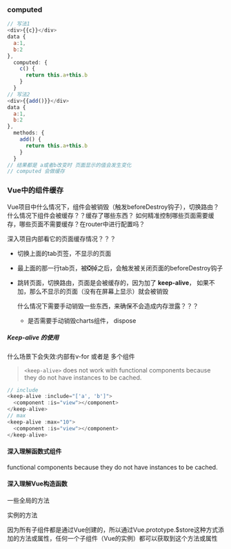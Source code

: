 ### computed

```js
// 写法1
<div>{{c}}</div>
data {
  a:1,
  b:2
},
  computed: {
    c() {
      return this.a+this.b
    }
  }
// 写法2
<div>{{add()}}</div>
data {
  a:1,
  b:2
},
  methods: {
    add() {
      return this.a+this.b
    }
  }
// 结果都是 a或者b改变时 页面显示的值会发生变化
// computed 会做缓存
```

### Vue中的组件缓存

Vue项目中什么情况下，组件会被销毁（触发beforeDestroy钩子），切换路由？什么情况下组件会被缓存？？缓存了哪些东西？ 如何精准控制哪些页面需要缓存，哪些页面不需要缓存？在router中进行配置吗？

深入项目内部看它的页面缓存情况？？？

- 切换上面的tab页签，不显示的页面

- 最上面的那一行tab页，被❎掉之后，会触发被关闭页面的beforeDestroy钩子

- 跳转页面，切换路由，页面是会被缓存的，因为加了 **keep-alive**， 如果不加，那么不显示的页面（没有在屏幕上显示）就会被销毁

  什么情况下需要手动销毁一些东西，来确保不会造成内存泄露？？？

  - 是否需要手动销毁charts组件， dispose

##### Keep-alive 的使用

什么场景下会失效:内部有v-for 或者是 多个组件

> `<keep-alive>` does not work with functional components because they do not have instances to be cached.

```js
// include
<keep-alive :include="['a', 'b']">
  <component :is="view"></component>
</keep-alive>
// max
<keep-alive :max="10">
  <component :is="view"></component>
</keep-alive>
```

#### 深入理解函数式组件

functional components because they do not have instances to be cached.

####  深入理解Vue构造函数

一些全局的方法

实例的方法

因为所有子组件都是通过Vue创建的，所以通过Vue.prototype.$store这种方式添加的方法或属性，任何一个子组件（Vue的实例）都可以获取到这个方法或属性
